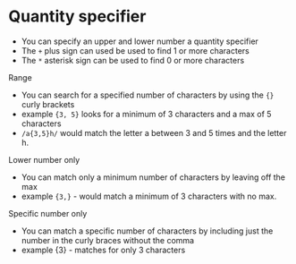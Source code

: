 # Quantity specifier 
- You can specify an upper and lower number a quantity specifier 
- The `+` plus sign can used be used to find 1 or more characters
- The `*` asterisk sign can be used to find 0 or more characters

Range
- You can search for a specified number of characters by using the `{}` curly brackets
- example `{3, 5}` looks for a minimum of 3 characters and a max of 5 characters
- `/a{3,5}h/` would match the letter a between 3 and 5 times and the letter h. 

Lower number only
- You can match only a minimum number of characters by leaving off the max
- example `{3,}` - would match a minimum of 3 characters with no max.

Specific number only
- You can match a specific number of characters by including just the number in the curly braces without the comma
- example {3} - matches for only 3 characters